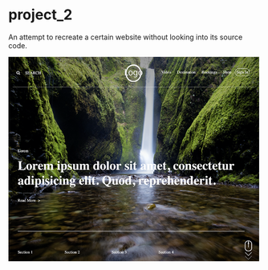 # project_2
An attempt to recreate a certain website without looking into its source code.

<img src="screenshot/screenshot.png" width="500">
